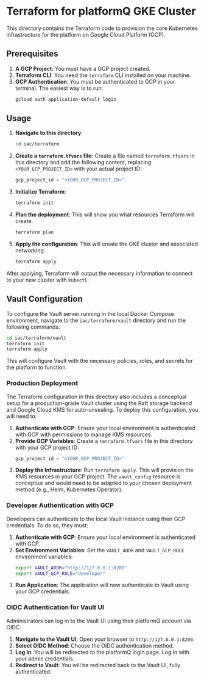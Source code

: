# Terraform for platformQ GKE Cluster

This directory contains the Terraform code to provision the core Kubernetes infrastructure for the platform on Google Cloud Platform (GCP).

## Prerequisites

1.  **A GCP Project**: You must have a GCP project created.
2.  **Terraform CLI**: You need the `terraform` CLI installed on your machine.
3.  **GCP Authentication**: You must be authenticated to GCP in your terminal. The easiest way is to run:
    ```bash
    gcloud auth application-default login
    ```

## Usage

1.  **Navigate to this directory**:
    ```bash
    cd iac/terraform
    ```

2.  **Create a `terraform.tfvars` file**:
    Create a file named `terraform.tfvars` in this directory and add the following content, replacing `<YOUR_GCP_PROJECT_ID>` with your actual project ID:
    ```tfvars
    gcp_project_id = "<YOUR_GCP_PROJECT_ID>"
    ```

3.  **Initialize Terraform**:
    ```bash
    terraform init
    ```

4.  **Plan the deployment**:
    This will show you what resources Terraform will create.
    ```bash
    terraform plan
    ```

5.  **Apply the configuration**:
    This will create the GKE cluster and associated networking.
    ```bash
    terraform apply
    ```

After applying, Terraform will output the necessary information to connect to your new cluster with `kubectl`.

## Vault Configuration

To configure the Vault server running in the local Docker Compose environment, navigate to the `iac/terraform/vault` directory and run the following commands:

```bash
cd iac/terraform/vault
terraform init
terraform apply
```

This will configure Vault with the necessary policies, roles, and secrets for the platform to function.

### Production Deployment

The Terraform configuration in this directory also includes a conceptual setup for a production-grade Vault cluster using the Raft storage backend and Google Cloud KMS for auto-unsealing. To deploy this configuration, you will need to:

1.  **Authenticate with GCP**: Ensure your local environment is authenticated with GCP with permissions to manage KMS resources.
2.  **Provide GCP Variables**: Create a `terraform.tfvars` file in this directory with your GCP project ID:
    ```tfvars
    gcp_project_id = "<YOUR_GCP_PROJECT_ID>"
    ```
3.  **Deploy the Infrastructure**: Run `terraform apply`. This will provision the KMS resources in your GCP project. The `vault_config` resource is conceptual and would need to be adapted to your chosen deployment method (e.g., Helm, Kubernetes Operator).

### Developer Authentication with GCP

Developers can authenticate to the local Vault instance using their GCP credentials. To do so, they must:

1.  **Authenticate with GCP**: Ensure your local environment is authenticated with GCP.
2.  **Set Environment Variables**: Set the `VAULT_ADDR` and `VAULT_GCP_ROLE` environment variables:
    ```bash
    export VAULT_ADDR="http://127.0.0.1:8200"
    export VAULT_GCP_ROLE="developer"
    ```
3.  **Run Application**: The application will now authenticate to Vault using your GCP credentials.

### OIDC Authentication for Vault UI

Administrators can log in to the Vault UI using their platformQ account via OIDC.

1.  **Navigate to the Vault UI**: Open your browser to `http://127.0.0.1:8200`.
2.  **Select OIDC Method**: Choose the OIDC authentication method.
3.  **Log In**: You will be redirected to the platformQ login page. Log in with your admin credentials.
4.  **Redirect to Vault**: You will be redirected back to the Vault UI, fully authenticated. 